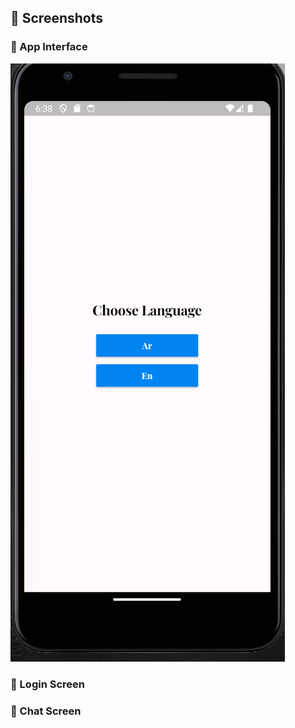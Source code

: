 ## 📸 Screenshots

### 🔹 App Interface  
![App Interface](https://github.com/AhmadAmmar2022/Chat-UI-Flutter/blob/main/chatt/Screenshots-chat/Screenshot%202025-02-07%20183914.png)

### 🔹 Login Screen  


### 🔹 Chat Screen  

